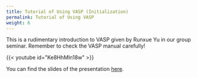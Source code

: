 ```yaml
---
title: Tutorial of Using VASP (Initialization)
permalink: Tutorial of Using VASP
weight: 6
---
```


This is a rudimentary introduction to VASP given by Runxue Yu in our
group seminar. Remember to check the VASP manual carefully!

{{< youtube id="Ke8HhMln18w" >}}

You can find the slides of the presentation
[here](/files/Introduction_to_VASP.pdf).